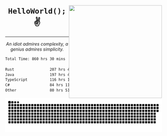 <div text-align="center">
    <img src="https://i.imgur.com/h1q15Kt.gife" align="right" width="299" height="299">
    <h1 align="center"><code>HelloWorld();</code> ✌️</h1>
    <hr>
    <p align="center"><i>An idiot admires complexity, a genius admires simplicity.</i></p>
</div>

<!--START_SECTION:waka-->

```txt
Total Time: 860 hrs 30 mins

Rust                207 hrs 49 mins █████▓░░░░░░░░░░░░░░░░░░░   22.08 %
Java                197 hrs 46 mins █████▒░░░░░░░░░░░░░░░░░░░   21.01 %
TypeScript          116 hrs 14 mins ███░░░░░░░░░░░░░░░░░░░░░░   12.35 %
C#                  84 hrs 11 mins  ██▒░░░░░░░░░░░░░░░░░░░░░░   08.94 %
Other               80 hrs 51 mins  ██░░░░░░░░░░░░░░░░░░░░░░░   08.59 %
```

<!--END_SECTION:waka-->

<picture>
  <source media="(prefers-color-scheme: dark)" srcset="https://raw.githubusercontent.com/Somfic/Somfic/main/github-contribution-grid-snake-dark.svg">
  <source media="(prefers-color-scheme: light)" srcset="https://raw.githubusercontent.com/Somfic/Somfic/main/github-contribution-grid-snake.svg">
  <img alt="github contribution grid snake animation" src="https://raw.githubusercontent.com/Somfic/Somfic/main/github-contribution-grid-snake.svg">
</picture>
